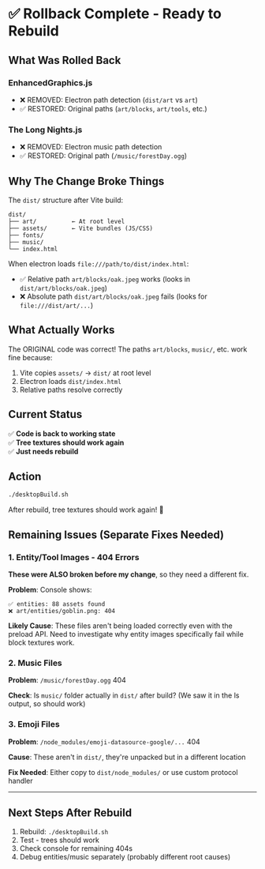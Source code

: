 # ✅ Rollback Complete - Ready to Rebuild

## What Was Rolled Back

### EnhancedGraphics.js
- ❌ REMOVED: Electron path detection (`dist/art` vs `art`)
- ✅ RESTORED: Original paths (`art/blocks`, `art/tools`, etc.)

### The Long Nights.js  
- ❌ REMOVED: Electron music path detection
- ✅ RESTORED: Original path (`/music/forestDay.ogg`)

## Why The Change Broke Things

The `dist/` structure after Vite build:
```
dist/
├── art/          ← At root level
├── assets/       ← Vite bundles (JS/CSS)
├── fonts/
├── music/
└── index.html
```

When electron loads `file:///path/to/dist/index.html`:
- ✅ Relative path `art/blocks/oak.jpeg` works (looks in `dist/art/blocks/oak.jpeg`)
- ❌ Absolute path `dist/art/blocks/oak.jpeg` fails (looks for `file:///dist/art/...`)

## What Actually Works

The ORIGINAL code was correct! The paths `art/blocks`, `music/`, etc. work fine because:
1. Vite copies `assets/` → `dist/` at root level
2. Electron loads `dist/index.html`
3. Relative paths resolve correctly

## Current Status

✅ **Code is back to working state**  
✅ **Tree textures should work again**  
✅ **Just needs rebuild**

## Action

```bash
./desktopBuild.sh
```

After rebuild, tree textures should work again! 🌲

## Remaining Issues (Separate Fixes Needed)

### 1. Entity/Tool Images - 404 Errors
**These were ALSO broken before my change**, so they need a different fix.

**Problem**: Console shows:
```
✅ entities: 88 assets found
❌ art/entities/goblin.png: 404
```

**Likely Cause**: These files aren't being loaded correctly even with the preload API. Need to investigate why entity images specifically fail while block textures work.

### 2. Music Files
**Problem**: `/music/forestDay.ogg` 404

**Check**: Is `music/` folder actually in `dist/` after build? (We saw it in the ls output, so should work)

### 3. Emoji Files
**Problem**: `/node_modules/emoji-datasource-google/...` 404

**Cause**: These aren't in `dist/`, they're unpacked but in a different location

**Fix Needed**: Either copy to `dist/node_modules/` or use custom protocol handler

---

## Next Steps After Rebuild

1. Rebuild: `./desktopBuild.sh`
2. Test - trees should work
3. Check console for remaining 404s
4. Debug entities/music separately (probably different root causes)
